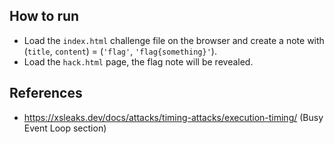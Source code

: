 ## How to run

- Load the `index.html` challenge file on the browser and create a note with (`title`, `content`) = (`'flag'`, `'flag{something}'`).
- Load the `hack.html` page, the flag note will be revealed.

## References
- https://xsleaks.dev/docs/attacks/timing-attacks/execution-timing/ (Busy Event Loop section)